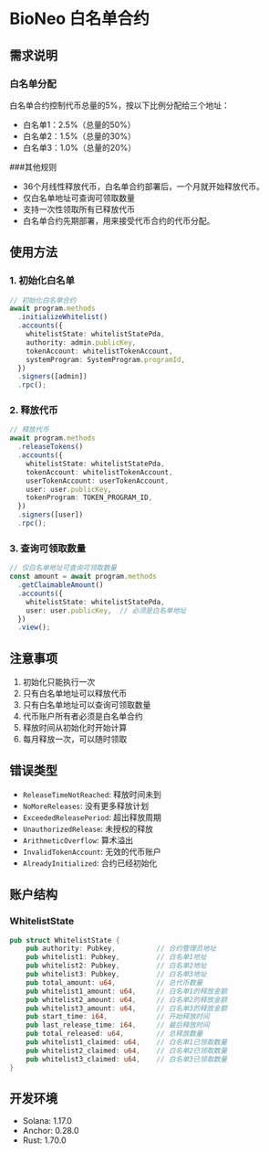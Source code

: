 # BioNeo 白名单合约

## 需求说明
### 白名单分配
白名单合约控制代币总量的5%，按以下比例分配给三个地址：
- 白名单1：2.5%（总量的50%）
- 白名单2：1.5%（总量的30%）
- 白名单3：1.0%（总量的20%）

###其他规则
- 36个月线性释放代币，白名单合约部署后，一个月就开始释放代币。
- 仅白名单地址可查询可领取数量
- 支持一次性领取所有已释放代币
- 白名单合约先期部署，用来接受代币合约的代币分配。


## 使用方法

### 1. 初始化白名单

```typescript
// 初始化白名单合约
await program.methods
  .initializeWhitelist()
  .accounts({
    whitelistState: whitelistStatePda,
    authority: admin.publicKey,
    tokenAccount: whitelistTokenAccount,
    systemProgram: SystemProgram.programId,
  })
  .signers([admin])
  .rpc();
```

### 2. 释放代币

```typescript
// 释放代币
await program.methods
  .releaseTokens()
  .accounts({
    whitelistState: whitelistStatePda,
    tokenAccount: whitelistTokenAccount,
    userTokenAccount: userTokenAccount,
    user: user.publicKey,
    tokenProgram: TOKEN_PROGRAM_ID,
  })
  .signers([user])
  .rpc();
```

### 3. 查询可领取数量

```typescript
// 仅白名单地址可查询可领取数量
const amount = await program.methods
  .getClaimableAmount()
  .accounts({
    whitelistState: whitelistStatePda,
    user: user.publicKey,  // 必须是白名单地址
  })
  .view();
```

## 注意事项

1. 初始化只能执行一次
2. 只有白名单地址可以释放代币
3. 只有白名单地址可以查询可领取数量
4. 代币账户所有者必须是白名单合约
5. 释放时间从初始化时开始计算
6. 每月释放一次，可以随时领取

## 错误类型

- `ReleaseTimeNotReached`: 释放时间未到
- `NoMoreReleases`: 没有更多释放计划
- `ExceededReleasePeriod`: 超出释放周期
- `UnauthorizedRelease`: 未授权的释放
- `ArithmeticOverflow`: 算术溢出
- `InvalidTokenAccount`: 无效的代币账户
- `AlreadyInitialized`: 合约已经初始化

## 账户结构

### WhitelistState

```rust
pub struct WhitelistState {
    pub authority: Pubkey,          // 合约管理员地址
    pub whitelist1: Pubkey,         // 白名单1地址
    pub whitelist2: Pubkey,         // 白名单2地址
    pub whitelist3: Pubkey,         // 白名单3地址
    pub total_amount: u64,          // 总代币数量
    pub whitelist1_amount: u64,     // 白名单1的释放金额
    pub whitelist2_amount: u64,     // 白名单2的释放金额
    pub whitelist3_amount: u64,     // 白名单3的释放金额
    pub start_time: i64,            // 开始释放时间
    pub last_release_time: i64,     // 最后释放时间
    pub total_released: u64,        // 总释放数量
    pub whitelist1_claimed: u64,    // 白名单1已领取数量
    pub whitelist2_claimed: u64,    // 白名单2已领取数量
    pub whitelist3_claimed: u64,    // 白名单3已领取数量
}
```

## 开发环境

- Solana: 1.17.0
- Anchor: 0.28.0
- Rust: 1.70.0 